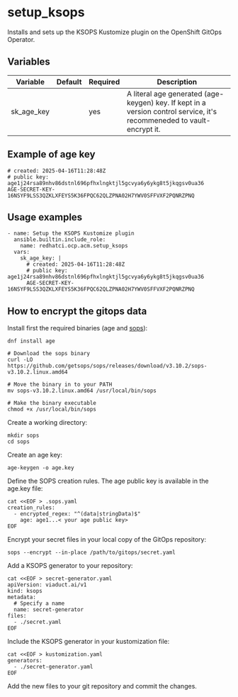 # setup_ksops

Installs and sets up the KSOPS Kustomize plugin on the OpenShift GitOps Operator.

## Variables

| Variable         | Default | Required | Description
| ---------------- | ------- | -------- | -----------
| sk_age_key       |         | yes      | A literal age generated (age-keygen) key. If kept in a version control service, it's recommeneded to vault-encrypt it.

## Example of age key

```
# created: 2025-04-16T11:28:48Z
# public key: age1j24rsa89nhv86dstnl696pfhxlngktjl5gcvya6y6ykg8t5jkqgsv0ua36
AGE-SECRET-KEY-16NSYF9LSS3QZKLXFEYS5K36FPQC62QLZPNA02H7YWV0SFFVXF2PQNRZPNQ
```

## Usage examples

```
- name: Setup the KSOPS Kustomize plugin
  ansible.builtin.include_role:
    name: redhatci.ocp.acm.setup_ksops
  vars:
    sk_age_key: |
      # created: 2025-04-16T11:28:48Z
      # public key: age1j24rsa89nhv86dstnl696pfhxlngktjl5gcvya6y6ykg8t5jkqgsv0ua36
      AGE-SECRET-KEY-16NSYF9LSS3QZKLXFEYS5K36FPQC62QLZPNA02H7YWV0SFFVXF2PQNRZPNQ
```

## How to encrypt the gitops data

Install first the required binaries (age and [sops](https://github.com/getsops/sops/releases)):

```
dnf install age

# Download the sops binary
curl -LO https://github.com/getsops/sops/releases/download/v3.10.2/sops-v3.10.2.linux.amd64

# Move the binary in to your PATH
mv sops-v3.10.2.linux.amd64 /usr/local/bin/sops

# Make the binary executable
chmod +x /usr/local/bin/sops

```

Create a working directory:

```
mkdir sops
cd sops
```

Create an age key:

```
age-keygen -o age.key
```

Define the SOPS creation rules. The age public key is available in the age.key file:

```
cat <<EOF > .sops.yaml
creation_rules:
  - encrypted_regex: "^(data|stringData)$"
    age: age1...< your age public key>
EOF
```

Encrypt your secret files in your local copy of the GitOps repository:

```
sops --encrypt --in-place /path/to/gitops/secret.yaml
```

Add a KSOPS generator to your repository:

```
cat <<EOF > secret-generator.yaml
apiVersion: viaduct.ai/v1
kind: ksops
metadata:
  # Specify a name
  name: secret-generator
files:
  - ./secret.yaml
EOF
```

Include the KSOPS generator in your kustomization file:

```
cat <<EOF > kustomization.yaml
generators:
  - ./secret-generator.yaml
EOF
```

Add the new files to your git repository and commit the changes.